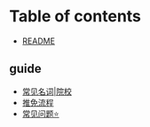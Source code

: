 # Table of contents

* [README](README.md)

## guide

* [常见名词|院校](guide/chang-jian-ming-ci-yuan-xiao.md)
* [推免流程](guide/tui-mian-liu-cheng.md)
* [常见问题⭐](guide/chang-jian-wen-ti.md)

